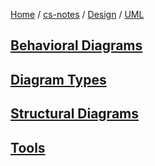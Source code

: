 [Home](https://mengxianbin.github.io) /
[cs-notes](https://mengxianbin.github.io/cs-notes/site) /
[Design](https://mengxianbin.github.io/cs-notes/site/Design) /
[UML](https://mengxianbin.github.io/cs-notes/site/Design/UML)

## [Behavioral Diagrams](https://mengxianbin.github.io/cs-notes/site/Design/UML/Behavioral%20Diagrams/)

## [Diagram Types](https://mengxianbin.github.io/cs-notes/site/Design/UML/Diagram%20Types)

## [Structural Diagrams](https://mengxianbin.github.io/cs-notes/site/Design/UML/Structural%20Diagrams/)

## [Tools](https://mengxianbin.github.io/cs-notes/site/Design/UML/Tools/)
